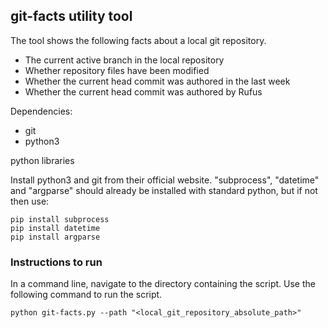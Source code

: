 <h2>git-facts utility tool</h2>
<p>The tool shows the following facts about a local git repository.</p>
<ul>
<li>The current active branch in the local repository</li>
<li>Whether repository files have been modified</li>
<li>Whether the current head commit was authored in the last week</li>
<li>Whether the current head commit was authored by Rufus</li>
</ul>


<p>Dependencies:</p>
<ul>
<li>git</li>
<li>python3</li>
</ul>

<p>python libraries</p>
<p> Install python3 and git from their official website. "subprocess", "datetime" and "argparse" should already be installed with standard python, but if not then use:

    pip install subprocess
    pip install datetime
    pip install argparse

<h3>Instructions to run</h3>
<p>In a command line, navigate to the directory containing the script. Use the following command to run the script.</p>

    python git-facts.py --path "<local_git_repository_absolute_path>"
